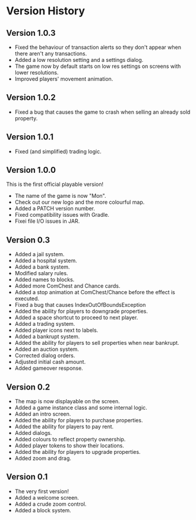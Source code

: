 # Version History
## Version 1.0.3
* Fixed the behaviour of transaction alerts so they don't appear when there aren't any transactions.
* Added a low resolution setting and a settings dialog.
* The game now by default starts on low res settings on screens with lower resolutions. 
* Improved players' movement animation.

## Version 1.0.2
* Fixed a bug that causes the game to crash when selling an already sold property.

## Version 1.0.1
* Fixed (and simplified) trading logic.

## Version 1.0.0
This is the first official playable version!
* The name of the game is now "Mon".
* Check out our new logo and the more colourful map.
* Added a PATCH version number.
* Fixed compatibility issues with Gradle.
* Fixei file I/O issues in JAR.

## Version 0.3
* Added a jail system.
* Added a hospital system.
* Added a bank system.
* Modified salary rules.
* Added names to blocks.
* Added more ComChest and Chance cards.
* Added a stop animation at ComChest/Chance before the effect is executed.
* Fixed a bug that causes IndexOutOfBoundsException
* Added the ability for players to downgrade properties.
* Added a space shortcut to proceed to next player.
* Added a trading system.
* Added player icons next to labels.
* Added a bankrupt system.
* Added the ability for players to sell properties when near bankrupt.
* Added an auction system.
* Corrected dialog orders.
* Adjusted initial cash amount.
* Added gameover response.

## Version 0.2
* The map is now displayable on the screen.
* Added a game instance class and some internal logic.
* Added an intro screen.
* Added the ability for players to purchase properties.
* Added the ability for players to pay rent.
* Added dialogs.
* Added colours to reflect property ownership.
* Added player tokens to show their locations.
* Added the ability for players to upgrade properties.
* Added zoom and drag.

## Version 0.1
* The very first version!
* Added a welcome screen.
* Added a crude zoom control.
* Added a block system.